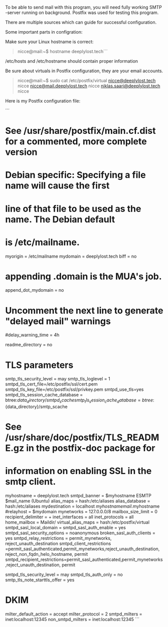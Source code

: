 

To be able to send mail with this program, you will need fully working SMTP -server running on background.
Postfix was used for testing this program.

There are multiple sources which can guide for successful configuration.

Some important parts in configration:

Make sure your Linux hostname is correct:
> nicce@mail:~$ hostname
> deeplylost.tech´´´

/etc/hosts and /etc/hostname should contain proper information

Be sure about virtuals in Postfix configuration, they are your email accounts.

> nicce@mail:~$ sudo cat /etc/postfix/virtual
> nicce@deeplylost.tech nicce
> nicce@mail.deeplylost.tech nicce
> niklas.saari@deeplylost.tech nicce

Here is my Postfix configuration file:

´´´
# See /usr/share/postfix/main.cf.dist for a commented, more complete version


# Debian specific:  Specifying a file name will cause the first
# line of that file to be used as the name.  The Debian default
# is /etc/mailname.
myorigin = /etc/mailname
mydomain = deeplylost.tech
biff = no

# appending .domain is the MUA's job.
append_dot_mydomain = no

# Uncomment the next line to generate "delayed mail" warnings
#delay_warning_time = 4h

readme_directory = no

# TLS parameters
smtp_tls_security_level = may
smtp_tls_loglevel = 1
smtpd_tls_cert_file=/etc/postfix/ssl/cert.pem
smtpd_tls_key_file=/etc/postfix/ssl/privkey.pem
smtpd_use_tls=yes
smtpd_tls_session_cache_database = btree:${data_directory}/smtpd_scache
smtp_tls_session_cache_database = btree:${data_directory}/smtp_scache

# See /usr/share/doc/postfix/TLS_README.gz in the postfix-doc package for
# information on enabling SSL in the smtp client.

myhostname = deeplylost.tech
smtpd_banner = $myhostname ESMTP $mail_name (Ubuntu)
alias_maps = hash:/etc/aliases
alias_database = hash:/etc/aliases
mydestination = localhost $myhostname mail.$myhostname
#relayhost = $mydomain
mynetworks = 127.0.0.0/8
mailbox_size_limit = 0
recipient_delimiter = +
inet_interfaces = all
inet_protocols = all
home_mailbox = Maildir/
virtual_alias_maps = hash:/etc/postfix/virtual
smtpd_sasl_local_domain =
smtpd_sasl_auth_enable = yes
smtpd_sasl_security_options = noanonymous
broken_sasl_auth_clients = yes
smtpd_relay_restrictions = permit_mynetworks, reject_unauth_destination
smtpd_client_restrictions =permit_sasl_authenticated,permit_mynetworks,reject_unauth_destination, reject_non_fqdn_helo_hostname, permit
smtpd_recipient_restrictions=permit_sasl_authenticated,permit_mynetworks,reject_unauth_destination, permit

smtpd_tls_security_level = may
smtpd_tls_auth_only = no
smtp_tls_note_starttls_offer = yes

# DKIM
milter_default_action = accept
milter_protocol = 2
smtpd_milters = inet:localhost:12345
non_smtpd_milters = inet:localhost:12345
´´´
